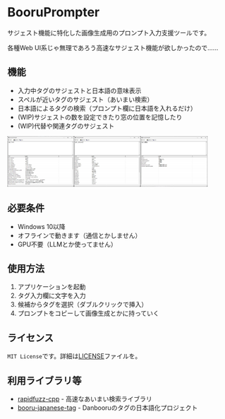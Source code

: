 # BooruPrompter

サジェスト機能に特化した画像生成用のプロンプト入力支援ツールです。

各種Web UI系じゃ無理であろう高速なサジェスト機能が欲しかったので……

## 機能

- 入力中タグのサジェストと日本語の意味表示
- スペルが近いタグのサジェスト（あいまい検索）
- 日本語によるタグの検索（プロンプト欄に日本語を入れるだけ）
- (WIP)サジェストの数を設定できたり窓の位置を記憶したり
- (WIP)代替や関連タグのサジェスト

<img src="docs/sample_normal_saggestion.jpg" width="30%"><img src="docs/sample_fuzzy_saggestion.jpg" width="30%"><img src="docs/sample_reverse_saggestion.jpg" width="30%">


## 必要条件
- Windows 10以降
- オフラインで動きます（通信とかしません）
- GPU不要（LLMとか使ってません）

## 使用方法

1. アプリケーションを起動
2. タグ入力欄に文字を入力
3. 候補からタグを選択（ダブルクリックで挿入）
4. プロンプトをコピーして画像生成とかに持っていく

## ライセンス

`MIT License`です。詳細は[LICENSE](LICENSE)ファイルを。

## 利用ライブラリ等
- [rapidfuzz-cpp](https://github.com/rapidfuzz/rapidfuzz-cpp) - 高速なあいまい検索ライブラリ
- [booru-japanese-tag](https://github.com/boorutan/booru-japanese-tag) - Danbooruのタグの日本語化プロジェクト


